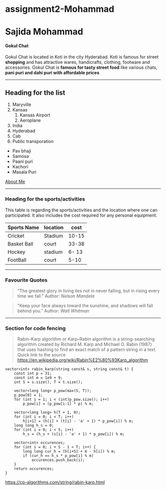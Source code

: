 # assignment2-Mohammad
# Sajida Mohammad
#### Gokul Chat

Gokul Chat is located in Koti in the city Hyderabad. Koti is famous for street **shopping** and has attractive wares, handicrafts, clothing, footware and accessories.
Gokul Chat is **famous for tasty street food** like various chats, **pani puri and dahi puri with affordable prices**
***
## Heading for the list
1. Maryville
2. Kansas 
    1. Kansas Airport
    3. Aeroplane
3. India
4. Hyderabad
5. Cab
6. Public transporation

* Pav bhaji
* Samosa
* Paani puri
* Kachori
* Masala Puri



[About Me](AboutMe.md)
***
### Heading for the sports/activities
This table is regarding the sports/activities and the location where one can participated. It also includes the cost required for any personal equipment.

| **Sports Name**| **location**| **cost**|
| --- | --- | --- |
| Cricket | Stadium | 10-15 |
| Basket Ball | court | 33-38|
| Hockey | stadium | 6- 13|
| FootBall | court | 5-10|

***
### Favourite Quotes ###

> "The greatest glory in living lies not in never falling, but in rising every time we fall." Author: *Nelson Mandela*

> "Keep your face always toward the sunshine, and shadows will fall behind you." Author: *Walt Whitman*

***
### Section for code fencing 

>  Rabin–Karp algorithm or Karp–Rabin algorithm is a string-searching algorithm created by Richard M. Karp and Michael O. Rabin (1987) that uses hashing to find an exact match of a pattern string in a text. Quick link to the source
<https://en.wikipedia.org/wiki/Rabin%E2%80%93Karp_algorithm>

```
vector<int> rabin_karp(string const& s, string const& t) {
    const int p = 31; 
    const int m = 1e9 + 9;
    int S = s.size(), T = t.size();

    vector<long long> p_pow(max(S, T)); 
    p_pow[0] = 1; 
    for (int i = 1; i < (int)p_pow.size(); i++) 
        p_pow[i] = (p_pow[i-1] * p) % m;

    vector<long long> h(T + 1, 0); 
    for (int i = 0; i < T; i++)
        h[i+1] = (h[i] + (t[i] - 'a' + 1) * p_pow[i]) % m; 
    long long h_s = 0; 
    for (int i = 0; i < S; i++) 
        h_s = (h_s + (s[i] - 'a' + 1) * p_pow[i]) % m; 

    vector<int> occurences;
    for (int i = 0; i + S - 1 < T; i++) { 
        long long cur_h = (h[i+S] + m - h[i]) % m; 
        if (cur_h == h_s * p_pow[i] % m)
            occurences.push_back(i);
    }
    return occurences;
}
```

 <https://cp-algorithms.com/string/rabin-karp.html>